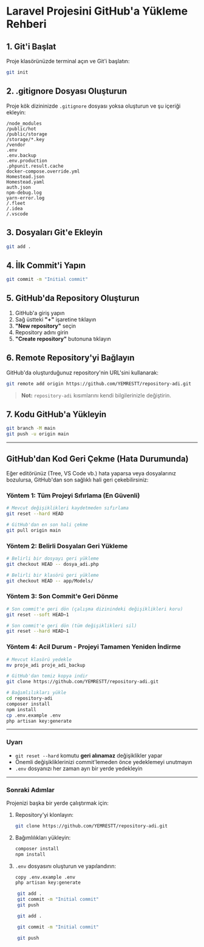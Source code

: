 # Laravel Projesini GitHub'a Yükleme Rehberi

## 1. Git'i Başlat

Proje klasörünüzde terminal açın ve Git'i başlatın:

```bash
git init
```

## 2. .gitignore Dosyası Oluşturun

 Proje kök dizininizde `.gitignore` dosyası yoksa oluşturun ve şu içeriği ekleyin:

```gitignore
/node_modules
/public/hot
/public/storage
/storage/*.key
/vendor
.env
.env.backup
.env.production
.phpunit.result.cache
docker-compose.override.yml
Homestead.json
Homestead.yaml
auth.json
npm-debug.log
yarn-error.log
/.fleet
/.idea
/.vscode
```

## 3. Dosyaları Git'e Ekleyin

```bash
git add .
```

## 4. İlk Commit'i Yapın

```bash
git commit -m "Initial commit"
```

## 5. GitHub'da Repository Oluşturun

1. GitHub'a giriş yapın
2. Sağ üstteki **"+"** işaretine tıklayın
3. **"New repository"** seçin
4. Repository adını girin
5. **"Create repository"** butonuna tıklayın

## 6. Remote Repository'yi Bağlayın

GitHub'da oluşturduğunuz repository'nin URL'sini kullanarak:

```bash
git remote add origin https://github.com/YEMRESTT/repository-adi.git
```

> **Not:**  `repository-adi` kısımlarını kendi bilgilerinizle değiştirin.

## 7. Kodu GitHub'a Yükleyin

```bash
git branch -M main
git push -u origin main
```

---

##  GitHub'dan Kod Geri Çekme (Hata Durumunda)

Eğer editörünüz (Tree, VS Code vb.) hata yaparsa veya dosyalarınız bozulursa, GitHub'dan son sağlıklı hali geri çekebilirsiniz:

### Yöntem 1: Tüm Projeyi Sıfırlama (En Güvenli)

```bash
# Mevcut değişiklikleri kaydetmeden sıfırlama
git reset --hard HEAD

# GitHub'dan en son hali çekme
git pull origin main
```

### Yöntem 2: Belirli Dosyaları Geri Yükleme

```bash
# Belirli bir dosyayı geri yükleme
git checkout HEAD -- dosya_adi.php

# Belirli bir klasörü geri yükleme
git checkout HEAD -- app/Models/
```

### Yöntem 3: Son Commit'e Geri Dönme

```bash
# Son commit'e geri dön (çalışma dizinindeki değişiklikleri koru)
git reset --soft HEAD~1

# Son commit'e geri dön (tüm değişiklikleri sil)
git reset --hard HEAD~1
```

### Yöntem 4: Acil Durum - Projeyi Tamamen Yeniden İndirme

```bash
# Mevcut klasörü yedekle
mv proje_adi proje_adi_backup

# GitHub'dan temiz kopya indir
git clone https://github.com/YEMRESTT/repository-adi.git

# Bağımlılıkları yükle
cd repository-adi
composer install
npm install
cp .env.example .env
php artisan key:generate
```

---

###  Uyarı

- `git reset --hard` komutu **geri alınamaz** değişiklikler yapar
- Önemli değişikliklerinizi commit'lemeden önce yedeklemeyi unutmayın
- `.env` dosyanızı her zaman ayrı bir yerde yedekleyin


---

### Sonraki Adımlar

Projenizi başka bir yerde çalıştırmak için:

1. Repository'yi klonlayın:
   ```bash
   git clone https://github.com/YEMRESTT/repository-adi.git
   ```

2. Bağımlılıkları yükleyin:
   ```bash
   composer install
   npm install
   ```

3. `.env` dosyasını oluşturun ve yapılandırın:
   ```bash
   copy .env.example .env
   php artisan key:generate
   ```


```bash
    git add .
    git commit -m "Initial commit"
    git push
```

```bash
    git add .
```
```bash
    git commit -m "Initial commit"
```

```bash
    git push
```
